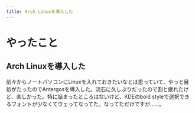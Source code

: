 ```yaml
---
title: Arch Linuxを導入した
---
```


# やったこと

## Arch Linuxを導入した

前々からノートパソコンにLinuxを入れておきたいなとは思っていて、やっと目処がたったのでAntergosを導入した。流石に久しぶりだったので割と疲れたけど、楽しかった。特に詰まったところはないけど、KDEのbold styleで選択できるフォントが少なくてウェってなってた。なってただけですが……。
